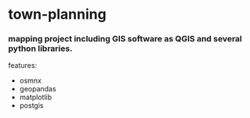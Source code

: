 # town-planning

### mapping project including GIS software as QGIS and several python libraries.

features:
- osmnx 
- geopandas
- matplotlib
- postgis
